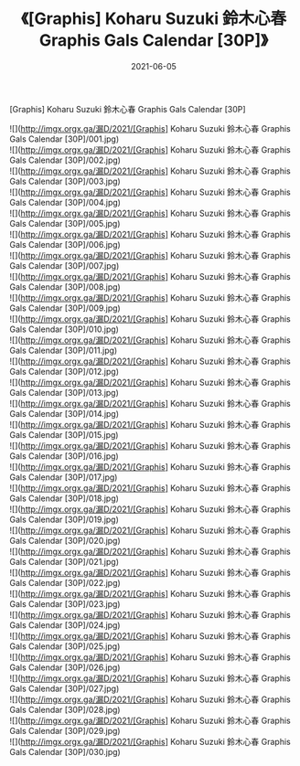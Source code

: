 ﻿---
layout: post
title:  《[Graphis] Koharu Suzuki 鈴木心春 Graphis Gals Calendar [30P]》
date:   2021-06-05
img: http://imgx.orgx.ga/漏D/2021/[Graphis] Koharu Suzuki 鈴木心春 Graphis Gals Calendar [30P]/000.jpg
categories: [美女, 清纯, 唯美]
---

[Graphis] Koharu Suzuki 鈴木心春 Graphis Gals Calendar [30P]

  ![](http://imgx.orgx.ga/漏D/2021/[Graphis] Koharu Suzuki 鈴木心春 Graphis Gals Calendar [30P]/001.jpg) <br> ![](http://imgx.orgx.ga/漏D/2021/[Graphis] Koharu Suzuki 鈴木心春 Graphis Gals Calendar [30P]/002.jpg) <br> ![](http://imgx.orgx.ga/漏D/2021/[Graphis] Koharu Suzuki 鈴木心春 Graphis Gals Calendar [30P]/003.jpg) <br> ![](http://imgx.orgx.ga/漏D/2021/[Graphis] Koharu Suzuki 鈴木心春 Graphis Gals Calendar [30P]/004.jpg) <br> ![](http://imgx.orgx.ga/漏D/2021/[Graphis] Koharu Suzuki 鈴木心春 Graphis Gals Calendar [30P]/005.jpg) <br> ![](http://imgx.orgx.ga/漏D/2021/[Graphis] Koharu Suzuki 鈴木心春 Graphis Gals Calendar [30P]/006.jpg) <br> ![](http://imgx.orgx.ga/漏D/2021/[Graphis] Koharu Suzuki 鈴木心春 Graphis Gals Calendar [30P]/007.jpg) <br> ![](http://imgx.orgx.ga/漏D/2021/[Graphis] Koharu Suzuki 鈴木心春 Graphis Gals Calendar [30P]/008.jpg) <br> ![](http://imgx.orgx.ga/漏D/2021/[Graphis] Koharu Suzuki 鈴木心春 Graphis Gals Calendar [30P]/009.jpg) <br> ![](http://imgx.orgx.ga/漏D/2021/[Graphis] Koharu Suzuki 鈴木心春 Graphis Gals Calendar [30P]/010.jpg) <br> ![](http://imgx.orgx.ga/漏D/2021/[Graphis] Koharu Suzuki 鈴木心春 Graphis Gals Calendar [30P]/011.jpg) <br> ![](http://imgx.orgx.ga/漏D/2021/[Graphis] Koharu Suzuki 鈴木心春 Graphis Gals Calendar [30P]/012.jpg) <br> ![](http://imgx.orgx.ga/漏D/2021/[Graphis] Koharu Suzuki 鈴木心春 Graphis Gals Calendar [30P]/013.jpg) <br> ![](http://imgx.orgx.ga/漏D/2021/[Graphis] Koharu Suzuki 鈴木心春 Graphis Gals Calendar [30P]/014.jpg) <br> ![](http://imgx.orgx.ga/漏D/2021/[Graphis] Koharu Suzuki 鈴木心春 Graphis Gals Calendar [30P]/015.jpg) <br> ![](http://imgx.orgx.ga/漏D/2021/[Graphis] Koharu Suzuki 鈴木心春 Graphis Gals Calendar [30P]/016.jpg) <br> ![](http://imgx.orgx.ga/漏D/2021/[Graphis] Koharu Suzuki 鈴木心春 Graphis Gals Calendar [30P]/017.jpg) <br> ![](http://imgx.orgx.ga/漏D/2021/[Graphis] Koharu Suzuki 鈴木心春 Graphis Gals Calendar [30P]/018.jpg) <br> ![](http://imgx.orgx.ga/漏D/2021/[Graphis] Koharu Suzuki 鈴木心春 Graphis Gals Calendar [30P]/019.jpg) <br> ![](http://imgx.orgx.ga/漏D/2021/[Graphis] Koharu Suzuki 鈴木心春 Graphis Gals Calendar [30P]/020.jpg) <br> ![](http://imgx.orgx.ga/漏D/2021/[Graphis] Koharu Suzuki 鈴木心春 Graphis Gals Calendar [30P]/021.jpg) <br> ![](http://imgx.orgx.ga/漏D/2021/[Graphis] Koharu Suzuki 鈴木心春 Graphis Gals Calendar [30P]/022.jpg) <br> ![](http://imgx.orgx.ga/漏D/2021/[Graphis] Koharu Suzuki 鈴木心春 Graphis Gals Calendar [30P]/023.jpg) <br> ![](http://imgx.orgx.ga/漏D/2021/[Graphis] Koharu Suzuki 鈴木心春 Graphis Gals Calendar [30P]/024.jpg) <br> ![](http://imgx.orgx.ga/漏D/2021/[Graphis] Koharu Suzuki 鈴木心春 Graphis Gals Calendar [30P]/025.jpg) <br> ![](http://imgx.orgx.ga/漏D/2021/[Graphis] Koharu Suzuki 鈴木心春 Graphis Gals Calendar [30P]/026.jpg) <br> ![](http://imgx.orgx.ga/漏D/2021/[Graphis] Koharu Suzuki 鈴木心春 Graphis Gals Calendar [30P]/027.jpg) <br> ![](http://imgx.orgx.ga/漏D/2021/[Graphis] Koharu Suzuki 鈴木心春 Graphis Gals Calendar [30P]/028.jpg) <br> ![](http://imgx.orgx.ga/漏D/2021/[Graphis] Koharu Suzuki 鈴木心春 Graphis Gals Calendar [30P]/029.jpg) <br> ![](http://imgx.orgx.ga/漏D/2021/[Graphis] Koharu Suzuki 鈴木心春 Graphis Gals Calendar [30P]/030.jpg) <br>